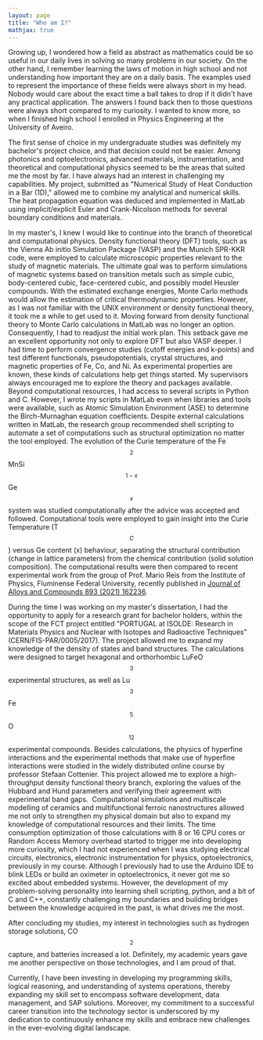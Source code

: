 ```yaml
---
layout: page
title: "Who am I?"
mathjax: true
---
```


Growing up, I wondered how a field as abstract as mathematics could be so useful in our daily lives in solving so many problems in our society. On the other hand, I remember learning the laws of motion in high school and not understanding how important they are on a daily basis. The examples used to represent the importance of these fields were always short in my head. Nobody would care about the exact time a ball takes to drop if it didn't have any practical application. The answers I found back then to those questions were always short compared to my curiosity. I wanted to know more, so when I finished high school I enrolled in Physics Engineering at the University of Aveiro.

The first sense of choice in my undergraduate studies was definitely my bachelor's project choice, and that decision could not be easier. Among photonics and optoelectronics, advanced materials, instrumentation, and theoretical and computational physics seemed to be the areas that suited me the most by far. I have always had an interest in challenging my capabilities. My project, submitted as "Numerical Study of Heat Conduction in a Bar (1D)," allowed me to combine my analytical and numerical skills. The heat propagation equation was deduced and implemented in MatLab using implicit/explicit Euler and Crank-Nicolson methods for several boundary conditions and materials.

In my master's, I knew I would like to continue into the branch of theoretical and computational physics. Density functional theory (DFT) tools, such as the Vienna Ab initio Simulation Package (VASP) and the Munich SPR-KKR code, were employed to calculate microscopic properties relevant to the study of magnetic materials. The ultimate goal was to perform simulations of magnetic systems based on transition metals such as simple cubic, body-centered cubic, face-centered cubic, and possibly model Heusler compounds. With the estimated exchange energies, Monte Carlo methods would allow the estimation of critical thermodynamic properties. However, as I was not familiar with the UNIX environment or density functional theory, it took me a while to get used to it. Moving forward from density functional theory to Monte Carlo calculations in MatLab was no longer an option. Consequently, I had to readjust the initial work plan. This setback gave me an excellent opportunity not only to explore DFT but also VASP deeper. I had time to perform convergence studies (cutoff energies and k-points) and test different functionals, pseudopotentials, crystal structures, and magnetic properties of Fe, Co, and Ni. As experimental properties are known, these kinds of calculations help get things started. My supervisors always encouraged me to explore the theory and packages available. Beyond computational resources, I had access to several scripts in Python and C. However, I wrote my scripts in MatLab even when libraries and tools were available, such as Atomic Simulation Environment (ASE) to determine the Birch-Murnaghan equation coefficients. Despite external calculations written in MatLab, the research group recommended shell scripting to automate a set of computations such as structural optimization no matter the tool employed.  The evolution of the Curie temperature of the Fe$$_2$$MnSi$$_{1-x}$$Ge$$_x$$ system was studied computationally after the advice was accepted and followed. Computational tools were employed to gain insight into the Curie Temperature (T$$_{C}$$) versus Ge content (x) behaviour, separating the structural contribution (change in lattice parameters) from the chemical contribution (solid solution composition). The computational results were then compared to recent experimental work from the group of Prof. Mario Reis from the Institute of Physics, Fluminense Federal University, recently published in [Journal of Alloys and Compounds 893 (2021) 162236](https://www.sciencedirect.com/science/article/abs/pii/S092583882103646X).

During the time I was working on my master's dissertation, I had the opportunity to apply for a research grant for bachelor holders, within the scope of the FCT project entitled "PORTUGAL at ISOLDE: Research in Materials Physics and Nuclear with Isotopes and Radioactive Techniques" (CERN/FIS-PAR/0005/2017). The project allowed me to expand my knowledge of the density of states and band structures. The calculations were designed to target hexagonal and orthorhombic LuFeO$$_3$$ experimental structures, as well as Lu$$_3$$Fe$$_5$$O$$_{12}$$ experimental compounds. Besides calculations, the physics of hyperfine interactions and the experimental methods that make use of hyperfine interactions were studied in the widely distributed online course by professor Stefaan Cottenier. This project allowed me to explore a high-throughput density functional theory branch, exploring the values of the Hubbard and Hund parameters and verifying their agreement with experimental band gaps. 
Computational simulations and multiscale modelling of ceramics and multifunctional ferroic nanostructures allowed me not only to strengthen my physical domain but also to expand my knowledge of computational resources and their limits. The time consumption optimization of those calculations with 8 or 16 CPU cores or Random Access Memory overhead started to trigger me into developing more curiosity, which I had not experienced when I was studying electrical circuits, electronics, electronic instrumentation for physics, optoelectronics, previously in my course. Although I previously had to use the Arduino IDE to blink LEDs or build an oximeter in optoelectronics, it never got me so excited about embedded systems. However, the development of my problem-solving personality into learning shell scripting, python, and a bit of C and C++, constantly challenging my boundaries and building bridges between the knowledge acquired in the past, is what drives me the most.

After concluding my studies, my interest in technologies such as hydrogen storage solutions, CO$$_2$$ capture, and batteries increased a lot. Definitely, my academic years gave me another perspective on those technologies, and I am proud of that.

Currently, I have been investing in developing my programming skills, logical reasoning, and understanding of systems operations, thereby expanding my skill set to encompass software development, data management, and SAP solutions. Moreover, my commitment to a successful career transition into the technology sector is underscored by my dedication to continuously enhance my skills and embrace new challenges in the ever-evolving digital landscape.




